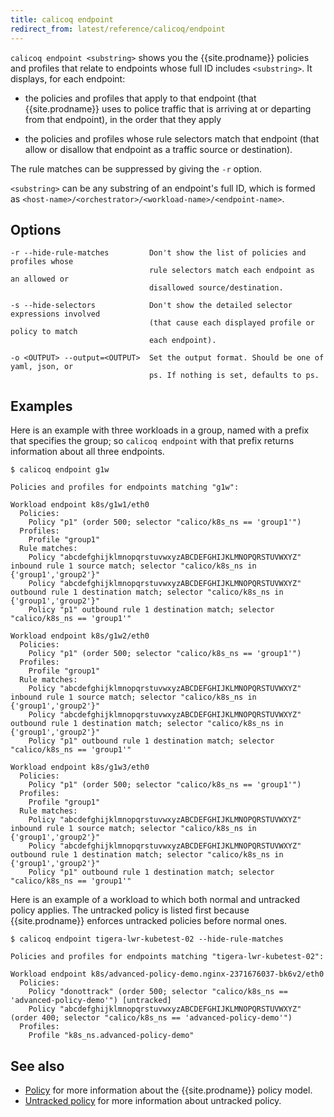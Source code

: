 ```yaml
---
title: calicoq endpoint
redirect_from: latest/reference/calicoq/endpoint
---
```


`calicoq endpoint <substring>` shows you the {{site.prodname}} policies and profiles that
relate to endpoints whose full ID includes `<substring>`.  It displays, for
each endpoint:

- the policies and profiles that apply to that endpoint (that {{site.prodname}} uses to
  police traffic that is arriving at or departing from that endpoint), in the
  order that they apply

- the policies and profiles whose rule selectors match that endpoint (that
  allow or disallow that endpoint as a traffic source or destination).

The rule matches can be suppressed by giving the `-r` option.

`<substring>` can be any substring of an endpoint's full ID, which is formed
as `<host-name>/<orchestrator>/<workload-name>/<endpoint-name>`.

## Options

```
-r --hide-rule-matches         Don't show the list of policies and profiles whose
                               rule selectors match each endpoint as an allowed or
                               disallowed source/destination.

-s --hide-selectors            Don't show the detailed selector expressions involved
                               (that cause each displayed profile or policy to match
                               each endpoint).

-o <OUTPUT> --output=<OUTPUT>  Set the output format. Should be one of yaml, json, or
                               ps. If nothing is set, defaults to ps.
```

## Examples

Here is an example with three workloads in a group, named with a prefix that
specifies the group; so `calicoq endpoint` with that prefix returns information
about all three endpoints.
```
$ calicoq endpoint g1w

Policies and profiles for endpoints matching "g1w":

Workload endpoint k8s/g1w1/eth0
  Policies:
    Policy "p1" (order 500; selector "calico/k8s_ns == 'group1'")
  Profiles:
    Profile "group1"
  Rule matches:
    Policy "abcdefghijklmnopqrstuvwxyzABCDEFGHIJKLMNOPQRSTUVWXYZ" inbound rule 1 source match; selector "calico/k8s_ns in {'group1','group2'}"
    Policy "abcdefghijklmnopqrstuvwxyzABCDEFGHIJKLMNOPQRSTUVWXYZ" outbound rule 1 destination match; selector "calico/k8s_ns in {'group1','group2'}"
    Policy "p1" outbound rule 1 destination match; selector "calico/k8s_ns == 'group1'"

Workload endpoint k8s/g1w2/eth0
  Policies:
    Policy "p1" (order 500; selector "calico/k8s_ns == 'group1'")
  Profiles:
    Profile "group1"
  Rule matches:
    Policy "abcdefghijklmnopqrstuvwxyzABCDEFGHIJKLMNOPQRSTUVWXYZ" inbound rule 1 source match; selector "calico/k8s_ns in {'group1','group2'}"
    Policy "abcdefghijklmnopqrstuvwxyzABCDEFGHIJKLMNOPQRSTUVWXYZ" outbound rule 1 destination match; selector "calico/k8s_ns in {'group1','group2'}"
    Policy "p1" outbound rule 1 destination match; selector "calico/k8s_ns == 'group1'"

Workload endpoint k8s/g1w3/eth0
  Policies:
    Policy "p1" (order 500; selector "calico/k8s_ns == 'group1'")
  Profiles:
    Profile "group1"
  Rule matches:
    Policy "abcdefghijklmnopqrstuvwxyzABCDEFGHIJKLMNOPQRSTUVWXYZ" inbound rule 1 source match; selector "calico/k8s_ns in {'group1','group2'}"
    Policy "abcdefghijklmnopqrstuvwxyzABCDEFGHIJKLMNOPQRSTUVWXYZ" outbound rule 1 destination match; selector "calico/k8s_ns in {'group1','group2'}"
    Policy "p1" outbound rule 1 destination match; selector "calico/k8s_ns == 'group1'"
```

Here is an example of a workload to which both normal and untracked policy
applies.  The untracked policy is listed first because {{site.prodname}} enforces
untracked policies before normal ones.
```
$ calicoq endpoint tigera-lwr-kubetest-02 --hide-rule-matches

Policies and profiles for endpoints matching "tigera-lwr-kubetest-02":

Workload endpoint k8s/advanced-policy-demo.nginx-2371676037-bk6v2/eth0
  Policies:
    Policy "donottrack" (order 500; selector "calico/k8s_ns == 'advanced-policy-demo'") [untracked]
    Policy "abcdefghijklmnopqrstuvwxyzABCDEFGHIJKLMNOPQRSTUVWXYZ" (order 400; selector "calico/k8s_ns == 'advanced-policy-demo'")
  Profiles:
    Profile "k8s_ns.advanced-policy-demo"
```

## See also

-  [Policy]({{site.baseurl}}/{{page.version}}/reference/calicoctl/resources/policy) for
   more information about the {{site.prodname}} policy model.
-  [Untracked policy]({{site.baseurl}}/{{page.version}}/getting-started/bare-metal/bare-metal) for
   more information about untracked policy.
